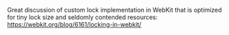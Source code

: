 Great discussion of custom lock implementation in WebKit that is optimized for tiny lock size and seldomly contended resources: https://webkit.org/blog/6161/locking-in-webkit/